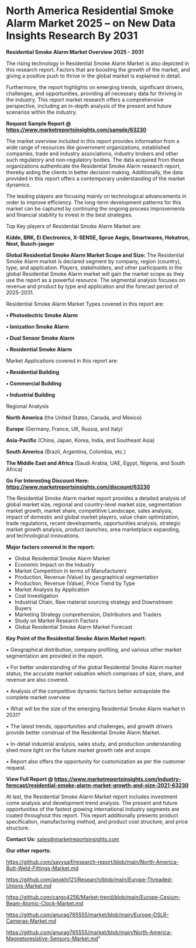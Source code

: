 # North America Residential Smoke Alarm Market 2025 – on New Data Insights Research By 2031

<Strong> Residential Smoke Alarm Market Overview 2025 - 2031</strong>

The rising technology in Residential Smoke Alarm Market is also depicted in this research report. Factors that are boosting the growth of the market, and giving a positive push to thrive in the global market is explained in detail.

Furthermore, the report highlights on emerging trends, significant drivers, challenges, and opportunities, providing all necessary data for thriving in the industry. This report market research offers a comprehensive perspective, including an in-depth analysis of the present and future scenarios within the industry.

<strong>Request Sample Report @ <a href=https://www.marketreportsinsights.com/sample/63230>https://www.marketreportsinsights.com/sample/63230</a></strong>

The market overview included in this report provides information from a wide range of resources like government organizations, established companies, trade and industry associations, industry brokers and other such regulatory and non-regulatory bodies. The data acquired from these organizations authenticate the Residential Smoke Alarm research report, thereby aiding the clients in better decision making. Additionally, the data provided in this report offers a contemporary understanding of the market dynamics.

The leading players are focusing mainly on technological advancements in order to improve efficiency. The long-term development patterns for this market can be captured by continuing the ongoing process improvements and financial stability to invest in the best strategies.

Top Key players of Residential Smoke Alarm Market are:

<strong>Kidde, BRK, Ei Electronics, X-SENSE, Sprue Aegis, Smartwares, Hekatron, Nest, Busch-jaeger</strong>

<strong><b>Global Residential Smoke Alarm Market Scope and Size:</b></strong>
The Residential Smoke Alarm market is declared segment by company, region (country), type, and application. Players, stakeholders, and other participants in the global Residential Smoke Alarm market will gain the market scope as they use the report as a powerful resource. The segmental analysis focuses on revenue and product by type and application and the forecast period of 2025-2031.

Residential Smoke Alarm Market Types covered in this report are:

<strong>• Photoelectric Smoke Alarm

• Ionization Smoke Alarm

• Dual Sensor Smoke Alarm

• Residential Smoke Alarm</strong>

Market Applications covered in this report are:

<strong>• Residential Building

• Commercial Building

• Industrial Building</strong> 

Regional Analysis

<strong>North America</strong> (the United States, Canada, and Mexico)

<strong>Europe</strong> (Germany, France, UK, Russia, and Italy)

<strong>Asia-Pacific</strong> (China, Japan, Korea, India, and Southeast Asia)

<strong>South America</strong> (Brazil, Argentina, Colombia, etc.)

<strong>The Middle East and Africa</strong> (Saudi Arabia, UAE, Egypt, Nigeria, and South Africa)

<strong>Go For Interesting Discount Here: <a href=https://www.marketreportsinsights.com/discount/63230>https://www.marketreportsinsights.com/discount/63230</a></strong>

The Residential Smoke Alarm market report provides a detailed analysis of global market size, regional and country-level market size, segmentation market growth, market share, competitive Landscape, sales analysis, impact of domestic and global market players, value chain optimization, trade regulations, recent developments, opportunities analysis, strategic market growth analysis, product launches, area marketplace expanding, and technological innovations.

<strong><b>Major factors covered in the report:</b></strong>
<ul>
  <li>Global Residential Smoke Alarm Market </li>
  <li>Economic Impact on the Industry</li>
  <li>Market Competition in terms of Manufacturers</li>
  <li>Production, Revenue (Value) by geographical segmentation</li>
  <li>Production, Revenue (Value), Price Trend by Type</li>
  <li>Market Analysis by Application</li>
  <li>Cost Investigation</li>
  <li>Industrial Chain, Raw material sourcing strategy and Downstream Buyers</li>
  <li>Marketing Strategy comprehension, Distributors and Traders</li>
  <li>Study on Market Research Factors</li>
  <li>Global Residential Smoke Alarm Market Forecast</li>
</ul>

<strong><b>Key Point of the Residential Smoke Alarm Market report:</b></strong>

• Geographical distribution, company profiling, and various other market segmentation are provided in the report.

• For better understanding of the global Residential Smoke Alarm market status, the accurate market valuation which comprises of size, share, and revenue are also covered.

• Analysis of the competitive dynamic factors better extrapolate the complete market overview

• What will be the size of the emerging Residential Smoke Alarm market in 2031?

• The latest trends, opportunities and challenges, and growth drivers provide better construal of the Residential Smoke Alarm Market.

• In-detail industrial analysis, sales study, and production understanding shed more light on the future market growth rate and scope.

• Report also offers the opportunity for customization as per the customer request.

<strong><b>View Full Report @ <a href=https://www.marketreportsinsights.com/industry-forecast/residential-smoke-alarm-market-growth-and-size-2021-63230>https://www.marketreportsinsights.com/industry-forecast/residential-smoke-alarm-market-growth-and-size-2021-63230</a></b></strong>


At last, the Residential Smoke Alarm Market report includes investment come analysis and development trend analysis. The present and future opportunities of the fastest growing international industry segments are coated throughout this report. This report additionally presents product specification, manufacturing method, and product cost structure, and price structure.

<strong>Contact Us:</strong>
sales@marketreportsinsights.com

<strong>Our other reports:</strong>

<a href=https://github.com/sayysaif/research-report/blob/main/North-America-Butt-Weld-Fittings-Market.md>https://github.com/sayysaif/research-report/blob/main/North-America-Butt-Weld-Fittings-Market.md</a>

<a href=https://github.com/anokhi121/Research/blob/main/Europe-Threaded-Unions-Market.md>https://github.com/anokhi121/Research/blob/main/Europe-Threaded-Unions-Market.md</a>

<a href=https://github.com/cargo4256/Market-trend/blob/main/Europe-Cesium-Beam-Atomic-Clock-Market.md>https://github.com/cargo4256/Market-trend/blob/main/Europe-Cesium-Beam-Atomic-Clock-Market.md</a>

<a href=https://github.com/anurag765555/market/blob/main/Europe-DSLR-Cameras-Market.md>https://github.com/anurag765555/market/blob/main/Europe-DSLR-Cameras-Market.md</a>

<a href=https://github.com/anurag765555/market/blob/main/North-America-Magnetoresistive-Sensors-Market.md>https://github.com/anurag765555/market/blob/main/North-America-Magnetoresistive-Sensors-Market.md</a>"
